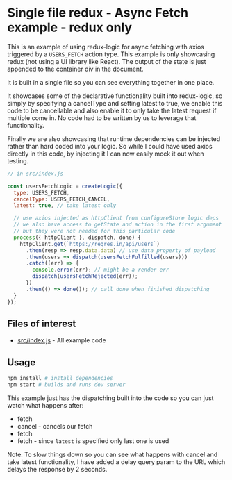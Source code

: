 # Single file redux - Async Fetch example - redux only

This is an example of using redux-logic for async fetching with axios triggered by a `USERS_FETCH` action type. This example is only showcasing redux (not using a UI library like React). The output of the state is just appended to the container div in the document.

It is built in a single file so you can see everything together in one place.

It showcases some of the declarative functionality built into redux-logic, so simply by specifying a cancelType and setting latest to true, we enable this code to be cancellable and also enable it to only take the latest request if multiple come in. No code had to be written by us to leverage that functionality.

Finally we are also showcasing that runtime dependencies can be injected rather than hard coded into your logic. So while I could have used axios directly in this code, by injecting it I can now easily mock it out when testing.


```js
// in src/index.js

const usersFetchLogic = createLogic({
  type: USERS_FETCH,
  cancelType: USERS_FETCH_CANCEL,
  latest: true, // take latest only

  // use axios injected as httpClient from configureStore logic deps
  // we also have access to getState and action in the first argument
  // but they were not needed for this particular code
  process({ httpClient }, dispatch, done) {
    httpClient.get(`https://reqres.in/api/users`)
      .then(resp => resp.data.data) // use data property of payload
      .then(users => dispatch(usersFetchFulfilled(users)))
      .catch((err) => {
        console.error(err); // might be a render err
        dispatch(usersFetchRejected(err));
      })
      .then(() => done()); // call done when finished dispatching
  }
});
```

## Files of interest

 - [src/index.js](./src/index.js) - All example code

## Usage

```bash
npm install # install dependencies
npm start # builds and runs dev server
```

This example just has the dispatching built into the code so you can just watch what happens after:

 - fetch
 - cancel - cancels our fetch
 - fetch
 - fetch - since `latest` is specified only last one is used

Note: To slow things down so you can see what happens with cancel and take latest functionality, I have added a delay query param to the URL which delays the response by 2 seconds.
